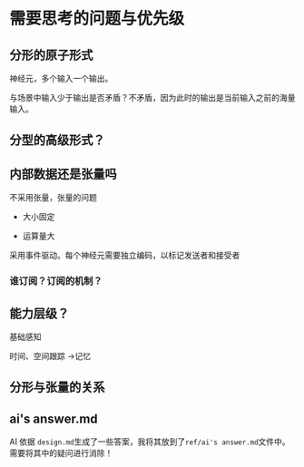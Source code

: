 # 需要思考的问题与优先级

## 分形的原子形式

神经元，多个输入一个输出。

与场景中输入少于输出是否矛盾？不矛盾，因为此时的输出是当前输入之前的海量输入。

## 分型的高级形式？

## 内部数据还是张量吗

不采用张量，张量的问题

- 大小固定

- 运算量大

采用事件驱动。每个神经元需要独立编码，以标记发送者和接受者

### 谁订阅？订阅的机制？

## 能力层级？

基础感知

时间、空间跟踪 ->记忆

## 分形与张量的关系

## ai's answer.md

AI 依据 `design.md`生成了一些答案，我将其放到了`ref/ai's answer.md`文件中。需要将其中的疑问进行消除！
